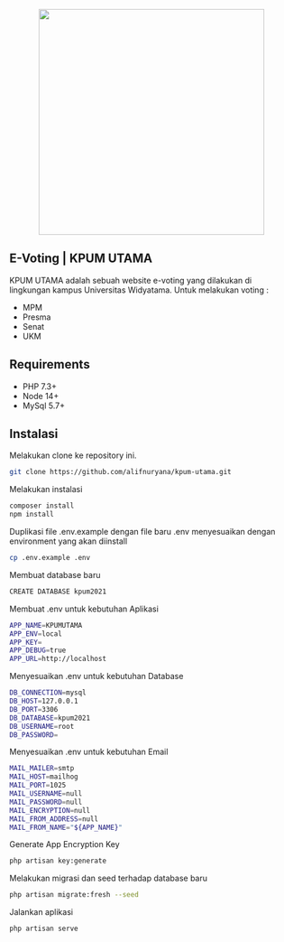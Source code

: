 <p align="center"><a href="#" target="_blank"><img src="https://raw.githubusercontent.com/alifnuryana/kpum2021/master/public/img/logo.png" width="400"></a></p>

## E-Voting | KPUM UTAMA

KPUM UTAMA adalah sebuah website e-voting yang dilakukan di lingkungan kampus Universitas Widyatama.
Untuk melakukan voting :
- MPM
- Presma
- Senat
- UKM

## Requirements

- PHP 7.3+
- Node 14+
- MySql 5.7+

## Instalasi

Melakukan clone ke repository ini.
```bash
git clone https://github.com/alifnuryana/kpum-utama.git
```

Melakukan instalasi
```bash
composer install
npm install
```

Duplikasi file .env.example dengan file baru .env menyesuaikan dengan environment yang akan diinstall
```bash
cp .env.example .env
```

Membuat database baru
```bash
CREATE DATABASE kpum2021
```

Membuat .env untuk kebutuhan Aplikasi
```bash
APP_NAME=KPUMUTAMA
APP_ENV=local
APP_KEY=
APP_DEBUG=true
APP_URL=http://localhost
```

Menyesuaikan .env untuk kebutuhan Database
```bash
DB_CONNECTION=mysql
DB_HOST=127.0.0.1
DB_PORT=3306
DB_DATABASE=kpum2021
DB_USERNAME=root
DB_PASSWORD=
```

Menyesuaikan .env untuk kebutuhan Email
```bash
MAIL_MAILER=smtp
MAIL_HOST=mailhog
MAIL_PORT=1025
MAIL_USERNAME=null
MAIL_PASSWORD=null
MAIL_ENCRYPTION=null
MAIL_FROM_ADDRESS=null
MAIL_FROM_NAME="${APP_NAME}"
```

Generate App Encryption Key
```bash
php artisan key:generate
```

Melakukan migrasi dan seed terhadap database baru
```bash
php artisan migrate:fresh --seed
```

Jalankan aplikasi
```bash
php artisan serve
```
